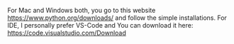 For Mac and Windows both, you go to this website https://www.python.org/downloads/ and follow the simple installations.
For IDE, I personally prefer VS-Code and You can download it here: https://code.visualstudio.com/Download
